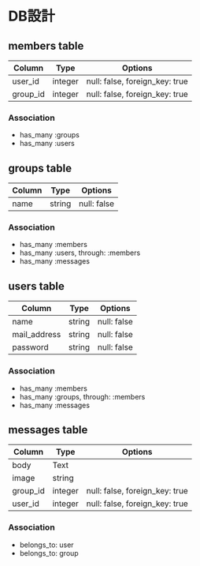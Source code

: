 # DB設計



## members table

| Column   | Type    | Options                        |
| -------- | ------- | ------------------------------ |
| user_id  | integer | null: false, foreign_key: true |
| group_id | integer | null: false, foreign_key: true |

### Association
- has_many :groups
- has_many :users

## groups table

| Column     | Type    | Options                        |
| ---------- | ------- | ------------------------------ |
| name  | string | null: false |

### Association
- has_many :members
- has_many :users, through: :members
- has_many :messages

## users table

| Column     | Type    | Options                        |
| ---------- | ------- | ------------------------------ |
| name  | string | null: false |
| mail_address | string | null: false |
| password     | string | null: false|

### Association
- has_many :members
- has_many :groups, through: :members
- has_many :messages

## messages table

| Column   | Type    | Options                        |
| -------- | ------- | ------------------------------ |
| body     | Text    |                                |
| image    | string  |                                |
| group_id | integer | null: false, foreign_key: true |
| user_id  | integer | null: false, foreign_key: true |

### Association
- belongs_to: user
- belongs_to: group


